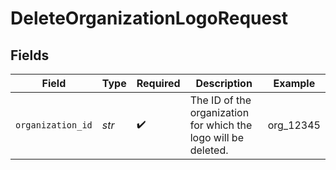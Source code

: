 # DeleteOrganizationLogoRequest


## Fields

| Field                                                          | Type                                                           | Required                                                       | Description                                                    | Example                                                        |
| -------------------------------------------------------------- | -------------------------------------------------------------- | -------------------------------------------------------------- | -------------------------------------------------------------- | -------------------------------------------------------------- |
| `organization_id`                                              | *str*                                                          | :heavy_check_mark:                                             | The ID of the organization for which the logo will be deleted. | org_12345                                                      |